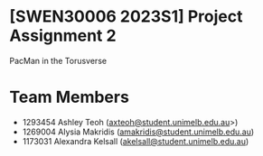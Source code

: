 # [SWEN30006 2023S1] Project Assignment 2
PacMan in the Torusverse
# Team Members
- 1293454 Ashley Teoh (axteoh@student.unimelb.edu.au>)
- 1269004 Alysia Makridis (amakridis@student.unimelb.edu.au)
- 1173031 Alexandra Kelsall (akelsall@student.unimelb.edu.au)